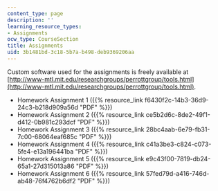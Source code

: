 ```yaml
---
content_type: page
description: ''
learning_resource_types:
- Assignments
ocw_type: CourseSection
title: Assignments
uid: 3b1481bd-3c18-5b7a-b498-deb9369206aa
---
```


Custom software used for the assignments is freely available at  
[http://www-mtl.mit.edu/researchgroups/perrottgroup/tools.html](http://www-mtl.mit.edu/researchgroups/perrottgroup/tools.html).

*   Homework Assignment 1 ({{% resource_link f6430f2c-14b3-36d9-24c3-b218d909a56d "PDF" %}})
*   Homework Assignment 2 ({{% resource_link ce5b2d6c-8de2-49f1-d412-0b981c293dcf "PDF" %}})
*   Homework Assignment 3 ({{% resource_link 28bc4aab-6e79-fb31-7c00-68064eaf685c "PDF" %}})
*   Homework Assignment 4 ({{% resource_link c41a3be3-c824-c073-5fe4-e13a196441ba "PDF" %}})
*   Homework Assignment 5 ({{% resource_link e9c43f00-7819-db24-65a1-27d315013a86 "PDF" %}})
*   Homework Assignment 6 ({{% resource_link 57fed79d-a416-746d-ab48-76f4762b6df2 "PDF" %}})